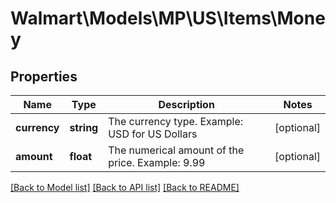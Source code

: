 # Walmart\Models\MP\US\Items\Money

## Properties

Name | Type | Description | Notes
------------ | ------------- | ------------- | -------------
**currency** | **string** | The currency type. Example: USD for US Dollars | [optional]
**amount** | **float** | The numerical amount of the price. Example: 9.99 | [optional]


[[Back to Model list]](./) [[Back to API list]](../../../../../README.md#supported-apis) [[Back to README]](../../../../../README.md)
